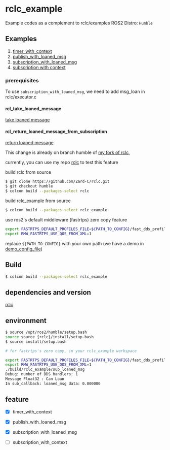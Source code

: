 # rclc_example

Example codes as a complement to rclc/examples
ROS2 Distro: `Humble`


## Examples

1. [timer_with_context](rclc_example/src/timer_with_context.c)
2. [publish_with_loaned_msg](rclc_example/src/pub_loaned_msg.c)
3. [subscription_with_loaned_msg](rclc_example/src/sub_loaned_msg.c)
4. [subscription with context](rclc_example/src/sub_context_callback.c)

### prerequisites

To use `subscription_with_loaned_msg`, we need to add msg_loan in rclc/executor.c

#### rcl_take_loaned_message

[take loaned message](https://github.com/ros2/rclc/compare/humble...Zard-C:rclc:humble#diff-82aa34a48fc24ad5d3eefc4e7937b764b3ff91947b0e7394ffab7bc78def736b)

#### rcl_return_loaned_message_from_subscription

[return loaned message](https://github.com/Zard-C/rclc_example/blob/main/rclc_example/src/sub_loaned_msg.c)


This change is already on branch humble of [my fork of rclc](https://github.com/Zard-C/rclc),

currently, you can use my repo [rclc](https://github.com/Zard-C/rclc) to test this feature

build rclc from source

```bash
$ git clone https://github.com/Zard-C/rclc.git
$ git checkout humble
$ colcon build --packages-select rclc
```
build rclc_example from source

```bash
$ colcon build --packages-select rclc_example
```
use ros2's default middleware (fastrtps) zero copy feature

```bash
export FASTRTPS_DEFAULT_PROFILES_FILE=${PATH_TO_CONFIG}/fast_dds_profiles.xml
export RMW_FASTRTPS_USE_QOS_FROM_XML=1
```
replace `${PATH_TO_CONFIG}` with your own path (we have a demo in [demo_config_file](config/fastrtps/fast_dds_profiles.xml))

## Build

```bash
$ colcon build --packages-select rclc_example
```
## dependencies and version

[rclc](https://github.com/Zard-C/rclc)

## environment

```bash
$ source /opt/ros2/humble/setup.bash
source source {rclc}/install/setup.bash
$ source install/setup.bash

# for fastrtps's zero copy, in your rclc_example workspace

export FASTRTPS_DEFAULT_PROFILES_FILE=${PATH_TO_CONFIG}/fast_dds_profiles.xml
export RMW_FASTRTPS_USE_QOS_FROM_XML=1
./build/rclc_example/sub_loaned_msg
Debug: number of DDS handlers: 1
Message Float32 : Can Loan
In sub_callback: loaned_msg data: 0.000000

```


## feature

- [x] timer_with_context
- [x] publish_with_loaned_msg
- [x] subscription_with_loaned_msg
- [ ] subscription_with_context

